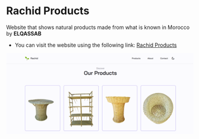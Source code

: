 # Rachid Products

Website that shows natural products made from what is known in Morocco by **ELQASSAB**

- You can visit the website using the following link: [Rachid Products](https://rachidchatoui.netlify.app/)

![preview image](./src/assets/images/preview.png)
